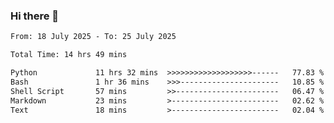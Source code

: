 ### Hi there 👋

<!--
**ututono/ututono** is a ✨ _special_ ✨ repository because its `README.md` (this file) appears on your GitHub profile.

Here are some ideas to get you started:

- 🔭 I’m currently working on ...
- 🌱 I’m currently learning ...
- 👯 I’m looking to collaborate on ...
- 🤔 I’m looking for help with ...
- 💬 Ask me about ...
- 📫 How to reach me: ...
- 😄 Pronouns: ...
- ⚡ Fun fact: ...
-->



<!--START_SECTION:waka-->

```txt
From: 18 July 2025 - To: 25 July 2025

Total Time: 14 hrs 49 mins

Python             11 hrs 32 mins  >>>>>>>>>>>>>>>>>>>------   77.83 %
Bash               1 hr 36 mins    >>>----------------------   10.85 %
Shell Script       57 mins         >>-----------------------   06.47 %
Markdown           23 mins         >------------------------   02.62 %
Text               18 mins         >------------------------   02.04 %
```

<!--END_SECTION:waka-->
